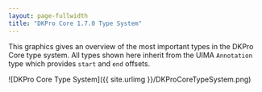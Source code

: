 ```yaml
---
layout: page-fullwidth
title: "DKPro Core 1.7.0 Type System"
---
```


This graphics gives an overview of the most important types in the DKPro Core type system. All types shown here inherit from the UIMA `Annotation` type which provides `start` and `end` offsets.

![DKPro Core Type System]({{ site.urlimg }}/DKProCoreTypeSystem.png)
